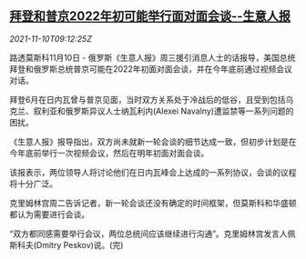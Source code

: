 <!--1636536662000-->
[拜登和普京2022年初可能举行面对面会谈--生意人报](https://cn.reuters.com/article/biden-putin-report-meeting-1110-wedn-idCNKBS2HV14I)
------

<div><i>2021-11-10T09:12:25Z</i></div><p>路透莫斯科11月10日 - 俄罗斯《生意人报》周三援引消息人士的话报导，美国总统拜登和俄罗斯总统普京可能在2022年初面对面会谈，并在今年底前通过视频会议对话。</p><p>拜登6月在日内瓦曾与普京见面，当时双方关系处于冷战后的低谷，且受到包括乌克兰、叙利亚和俄罗斯异议人士纳瓦利内(Alexei Navalny)遭监禁等一系列问题的困扰。</p><p>《生意人报》报导指出，双方尚未就新一轮会谈的细节达成一致，但初步计划是在今年底前举行一次视频会议，然后在明年初面对面会谈。</p><p>该报表示，两位领导人将讨论他们在日内瓦峰会上达成的一系列协议，会谈的议程将十分广泛。</p><p>克里姆林宫周二告诉记者，新一轮会谈还没有确定的时间框架，但莫斯科和华盛顿都认为需要进行会谈。</p><p>“双方都同感需要举行会议，两位总统间应该继续进行沟通”。克里姆林宫发言人佩斯科夫(Dmitry Peskov)说。(完)</p>
